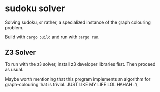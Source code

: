 # sudoku solver

Solving sudoku, or rather, a specialized instance of the graph colouring problem.

Build with ```cargo build``` and run with  ```cargo run```.

## Z3 Solver
To run with the z3 solver, install z3 developer libraries first. Then proceed as usual.

Maybe worth mentioning that this program implements an algorithm for graph-colouring that is trivial. JUST LIKE MY LIFE LOL HAHAH :'(
